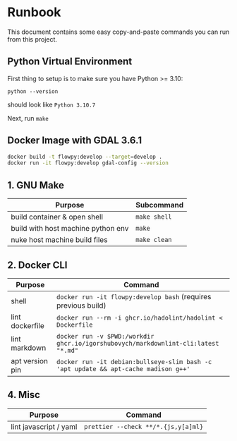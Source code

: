 # Runbook

This document contains some easy copy-and-paste commands you can run from this project.

## Python Virtual Environment

First thing to setup is to make sure you have Python >= 3.10:

`python --version`

should look like `Python 3.10.7`

Next, run `make`

## Docker Image with GDAL 3.6.1

```bash
docker build -t flowpy:develop --target=develop .
docker run -it flowpy:develop gdal-config --version
```

## 1. GNU Make

| Purpose                            | Subcommand   |
| ---------------------------------- | ------------ |
| build container & open shell       | `make shell` |
| build with host machine python env | `make`       |
| nuke host machine build files      | `make clean` |

## 2. Docker CLI

| Purpose         | Command                                                                             |
| --------------- | ----------------------------------------------------------------------------------- |
| shell           | `docker run -it flowpy:develop bash` (requires previous build)                      |
| lint dockerfile | `docker run --rm -i ghcr.io/hadolint/hadolint < Dockerfile`                         |
| lint markdown   | `docker run -v $PWD:/workdir ghcr.io/igorshubovych/markdownlint-cli:latest "*.md"`  |
| apt version pin | `docker run -it debian:bullseye-slim bash -c 'apt update && apt-cache madison g++'` |

## 4. Misc

| Purpose                | Command                             |
| ---------------------- | ----------------------------------- |
| lint javascript / yaml | `prettier --check **/*.{js,y[a]ml}` |
